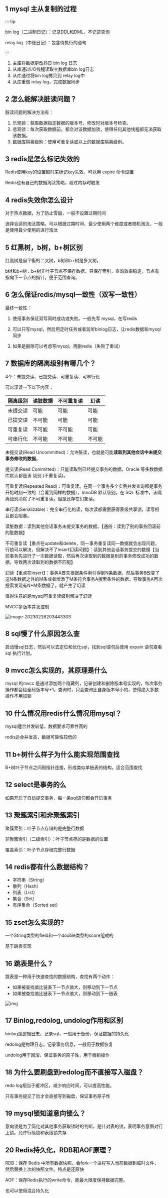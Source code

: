 ## 1 mysql 主从复制的过程

::: tip

bin log（二进制日记）：记录DDL和DML，不记录查询

relay log（中继日记）：包含待执行的语句

:::

1. 主库将数据更改斜日 bin log 日志
2. 从库通过I/O线程读取主数据库bin log日志
3. 从库通过将bin log拷贝到 relay log中
4. 从库重做 relay log，完成数据同步

## 2 怎么能解决脏读问题？

脏读问题的解决方法有：

1. 乐观锁：获取数据指定数据的版本号，修改时对版本号检查。
2. 悲观锁：每次获取数据前，都会对该数据加锁，使得任何其他线程都无法获取该数据。
3. 数据库隔离级别：使用可重复读或以上的数据库隔离级别。

## 3 redis是怎么标记失效的

Redis使用key的设置超时来标记key失效，可以用 expire 命令设置

Redis也有自己的数据淘汰策略，超过内存时触发

## 4 redis失效你怎么设计

对于热点数据，为了防止雪崩，一般不设置过期时间

选择合适的淘汰策略，可以根据过期时间、最少使用两个维度或者随机淘汰，一般是使用最少使用的进行淘汰

## 5 红黑树，b树，b+树区别

红黑树是自平衡的二叉树，b树和b+树是多叉树。

b树和b+树：b+树非叶子节点不保存数据，只保存索引，查询效率稳定，节点有指向下一节点的指针，便于范围查询。

## 6 怎么保证redis/mysql一致性（双写一致性）
最终一致性：

1. 使用事务保证双写同时成功或失败。一般先写 mysql，在写redis

2. 可以只写mysql，然后用定时任务或者监听binlog日志，让redis数据和mysql同步
3. 如果是删除可以考虑写mysql，再删redis（失败了重试）


## 7 数据库的隔离级别有哪几个？

4个：未提交读、已提交读、可重复读、可串行化

可以深读一下以下内容：

| 隔离级别 | 读脏数据 | 不可重复读 | 幻读   |
| -------- | -------- | ---------- | ------ |
| 未提交读 | 可能     | 可能       | 可能   |
| 已提交读 | 不可能   | 可能       | 可能   |
| 可重复读 | 不可能   | 不可能     | 可能   |
| 可串行化 | 不可能   | 不可能     | 不可能 |

未提交读(Read Uncommitted)：允许脏读，也就是可能**读取到其他会话中未提交事务修改的数据**。 

提交读(Read Committed)：只能读取到已经提交事务的数据。Oracle 等多数数据库默认都是该 级别 (不重复读)。 

可重复读(Repeated Read)：可重复读。在同一个事务多个实例并发查询都是事务开始时刻一致的（会看到同样的数据），InnoDB 默认级别。在 SQL 标准中，该隔离级别消除了不可重复读，但是还存在幻象读。 

串行读(Serializable)：完全串行化的读，每次读都需要获得表级共享锁，读写相互都会阻塞。



读脏数据：读到其他会话事务未提交事务的数据。【通俗：读到了别的事务回滚前的脏数据】

不可重复读【重点在update和delete，同一事务重复读同一数据就会出现问题，行锁可以解决，但解决不了insert幻读问题】：读到其他会话事务提交的数据【当前事务先进行了一次数据读取，然后再次读取到的数据是别的事务修改成功的数据，导致两次读取到的数据不匹配】

幻读【重点在insert】：事务A首先根据条件索引得到N条数据，然后事务B改变了这N条数据之外的M条或者增添了M条符合事务A搜索条件的数据，导致事务A再次搜索发现有N+M条数据了，就产生了幻读



值得注意的是mysql可重复读级别解决了幻读

MVCC多版本并发控制 

![image-20230226203443303](./assets/image-20230226203443303.png)

## 8 sql慢了什么原因怎么查

启动慢sql日志，然后可以去定位和优化sql，找到sql语句后使用 expain 语句查看 sql 执行计划。

## 9 mvcc怎么实现的，其原理是什么

mysql 的mvcc 是通过添加两个隐藏列，记录创建和删除版本号实现的，每次事务操作都会给全局版本号+1。查询时，只会查询比自身版本号小的，使得绝大多数操作不用加锁

## 10 什么情况用redis什么情况用mysql？

mysql适合并发较低，数据要求可靠性高的

redis适合并发高，数据可靠性较低的

## 11 b+树什么样子为什么能实现范围查找

B+树叶子节点之间用指针连接，形成类似单链表的结构，适合范围查找

## 12 select是事务的么

如果开启了自动提交事务，每一条sql语句都会开启事务

## 13 聚簇索引和非聚簇索引

聚簇索引：叶子节点存储的是完整行数据

非聚簇索引（二级索引）：叶子节点存的是数据的位置

覆盖索引：叶子节点存储完整行数据

## 14 redis都有什么数据结构？

- 字符串（String）
- 散列（Hash）
- 列表（List）
- 集合（Set）
- 有序集合（Sorted set）

## 15 zset怎么实现的?

一个String类型的field和一个double类型的score组成的

基于跳表实现

## 16 跳表是什么？

跳表是一种用于快速查找的数据结构，查找有两个动作：

+ 如果被查找值比链表下一节点值大，则移动到下一节点
+ 如果被查找值比链表下一节点值大，则移动到下一链表

![img](./assets/watermark,image_d2F0ZXIvYmFpa2U5Mg==,g_7,xp_5,yp_5.png)

## 17 Binlog,redolog, undolog作用和区别

binlog是逻辑日志，记录sql，一般用于备份，保证数据的持久化

redolog是物理日志，记录事务信息，一般用于数据恢复

undolog用于回滚，保证事务的原子性，用于撤销操作

## 18 为什么要刷盘到redolog而不直接写入磁盘？

redo log相当于缓冲区，减少响应时间，可以提高性能。

只有事务提交了后才会直接写到磁盘，保证事务原子性

## 19 mysql锁知道意向锁么？

意向锁是为了简化对其他事务获取锁时的判断，是针对表的锁，表明事务意图对行上锁。允许行级锁和表级锁共存

## 20 Redis持久化，RDB和AOF原理？

RDB：保存 Redis 中所有数据快照，会fork一个进程写入当前数据到临时文件，然后替换上次的快照文件。特点是还原快

AOF：保存Redis执行的write命令，能最大限度保持数据完整。

也可以使用混合持久化